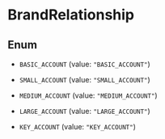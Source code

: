 

# BrandRelationship

## Enum


* `BASIC_ACCOUNT` (value: `"BASIC_ACCOUNT"`)

* `SMALL_ACCOUNT` (value: `"SMALL_ACCOUNT"`)

* `MEDIUM_ACCOUNT` (value: `"MEDIUM_ACCOUNT"`)

* `LARGE_ACCOUNT` (value: `"LARGE_ACCOUNT"`)

* `KEY_ACCOUNT` (value: `"KEY_ACCOUNT"`)



